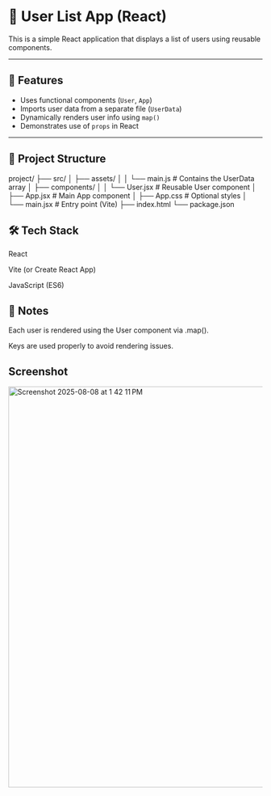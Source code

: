 # 👤 User List App (React)

This is a simple React application that displays a list of users using reusable components.

---

## 🚀 Features

- Uses functional components (`User`, `App`)
- Imports user data from a separate file (`UserData`)
- Dynamically renders user info using `map()`
- Demonstrates use of `props` in React

---

## 📁 Project Structure

project/
├── src/
│ ├── assets/
│ │ └── main.js # Contains the UserData array
│ ├── components/
│ │ └── User.jsx # Reusable User component
│ ├── App.jsx # Main App component
│ ├── App.css # Optional styles
│ └── main.jsx # Entry point (Vite)
├── index.html
└── package.json

## 🛠 Tech Stack
React

Vite (or Create React App)

JavaScript (ES6)

## 📌 Notes
Each user is rendered using the User component via .map().

Keys are used properly to avoid rendering issues.

## Screenshot


<img width="1470" height="793" alt="Screenshot 2025-08-08 at 1 42 11 PM" src="https://github.com/user-attachments/assets/776cc2f0-4413-489b-9d90-6940742b05ce" />





